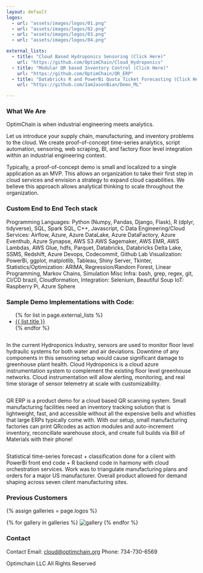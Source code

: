 ```yaml
---
layout: default
logos:
  - url: "assets/images/logos/01.png"
  - url: "assets/images/logos/02.png"
  - url: "assets/images/logos/03.png"
  - url: "assets/images/logos/04.png"

external_lists:
  - title: "Cloud Based Hydroponics Sensoring (Click Here)"
    url: "https://github.com/OptimChain/Cloud_Hydroponics"
  - title: "Modular QR based Inventory Control (Click Here)"
    url: "https://github.com/OptimChain/QR_ERP"
  - title: "Databricks R and PowerBi Quota Ticket Forecasting (Click Here)"
    url: "https://github.com/IamJasonBian/Demo_ML"

---
```



###  What We Are
OptimChain is when industrial engineering meets analytics. 

Let us introduce your supply chain, manufacturing, and inventory problems to the cloud. We create proof-of-concept time-series analytics, script automation, sensoring, web scraping, BI, and factory floor level integration within an industrial engineering context. 

Typically, a proof-of-concept demo is small and localized to a single application as an MVP. This allows an organization to take their first step in cloud services and envision a strategy to expand cloud capabilities. We believe this approach allows analytical thinking to scale throughout the organization. 


### Custom End to End Tech stack

Programming Languages: Python (Numpy, Pandas, Django, Flask), R (dplyr, tidyverse), SQL, Spark SQL,  C++, Javascript, C
Data Engineering/Cloud Services: Airflow, Azure, Azure DataLake, Azure DataFactory, Azure Eventhub, Azure Synapse, AWS S3 AWS Sagemaker, AWS EMR, AWS Lambdas, AWS Glue, hdfs, Parquet, Databricks, Databricks Delta Lake, SSMS, Redshift, Azure Devops, Codecommit, Github Lab
Visualization: PowerBi, ggplot, matplotlib, Tableau, Shiny Server, Tkinter, 
Statistics/Optimization: ARIMA, Regression/Random Forest, Linear Programming, Markov Chains, Simulation
Misc Infra: bash, grep, regex, git, CI/CD brazil, Cloudformation, 
Integration: Selenium, Beautiful Soup
IoT: Raspberry Pi, Azure Sphere


### Sample Demo Implementations with Code:

<ul class="external-lists">
{% for list in page.external_lists %}
  <li>
    <a href="{{ list.url }}">
      {{ list.title }}
    </a>
  </li>
{% endfor %}
</ul>
<div class="cards-lists">
  <div class="single-card">
    <div class="card-thumb">
      <img class="lab-img" src="{{ site.url }}/assets/images/labs/01.png" alt=""/>
    </div>
    <div class="card-body">
    <p>
      In the current Hydroponics Industry, sensors are used to monitor floor level hydraulic systems for both water and air deviations. Downtime of any components in this sensoring setup would cause significant damage to greenhouse plant health. Cloud Hydroponics is a cloud azure instrumentation system to complement the existing floor level greenhouse networks. Cloud instrumentation will allow alerting, monitoring, and real time storage of sensor telemetry at scale with customizability.
    </p>
    </div>
  </div>
  <div class="single-card">
    <div class="card-thumb">
      <img class="lab-img" src="{{ site.url }}/assets/images/labs/02.png" alt=""/>
    </div>
    <div class="card-body">
    <p>
      QR ERP is a product demo for a cloud based QR scanning system. Small manufacturing facilities need an inventory tracking solution that is lightweight, fast, and accessible without all the expensive bells and whistles that large ERPs typically come with. With our setup, small manufacturing factories can print QRcodes as action modules and auto-increment inventory, reconcillate warehouse stock, and create full builds via Bill of Materials with their phone!
    </p>
    </div>
  </div>
  <div class="single-card">
    <div class="card-thumb">
      <img class="lab-img" src="{{ site.url }}/assets/images/labs/03.png" alt=""/>
    </div>
    <div class="card-body">
    <p>
      Statistical time-series forecast + classification done for a cilent with PowerBi front end code + R backend code in harmony with cloud orchestration services. Work was to triangulate manufacturing plans and orders for a major US manufacturer. Overall product allowed for demand shaping across seven cilent manufacturing sites.
    </p>
    </div>
  </div>
</div>

### Previous Customers

{% assign galleries = page.logos %}
<div class="gallery-wrapper">
{% for gallery in galleries %}
  <img src="{{ gallery.url }}" alt="gallery" />
{% endfor %}
</div>






### Contact

Contact
Email: cloud@optimchain.org
Phone: 734-730-6569


Optimchain LLC  All Rights Reserved

